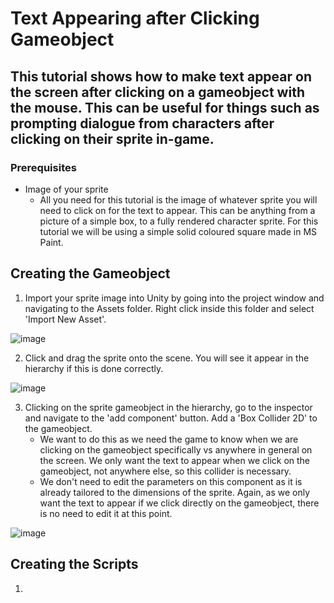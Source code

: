 # Text Appearing after Clicking Gameobject
## This tutorial shows how to make text appear on the screen after clicking on a gameobject with the mouse. This can be useful for things such as prompting dialogue from characters after clicking on their sprite in-game.
### Prerequisites
- Image of your sprite
  - All you need for this tutorial is the image of whatever sprite you will need to click on for the text to appear. This can be anything from a picture of a simple box, to a fully rendered character sprite. For this tutorial we will be using a simple solid coloured square made in MS Paint.

## Creating the Gameobject
1) Import your sprite image into Unity by going into the project window and navigating to the Assets folder. Right click inside this folder and select 'Import New Asset'.

![image](https://github.com/user-attachments/assets/a07769f9-24c5-4af5-b48e-d43326fb1664)

2) Click and drag the sprite onto the scene. You will see it appear in the hierarchy if this is done correctly.

![image](https://github.com/user-attachments/assets/b3ce2c85-8bc0-479b-9fa1-7ac2f75fb8d0)

3) Clicking on the sprite gameobject in the hierarchy, go to the inspector and navigate to the 'add component' button. Add a 'Box Collider 2D' to the gameobject.
   - We want to do this as we need the game to know when we are clicking on the gameobject specifically vs anywhere in general on the screen. We only want the text to appear when we click on the gameobject, not anywhere else, so this collider is necessary.
   - We don't need to edit the parameters on this component as it is already tailored to the dimensions of the sprite. Again, as we only want the text to appear if we click directly on the gameobject, there is no need to edit it at this point.

![image](https://github.com/user-attachments/assets/2f3bad62-9bad-41aa-8f42-d50217739e14)

## Creating the Scripts
1) 
